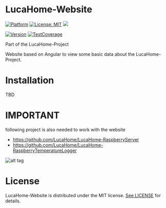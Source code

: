 # LucaHome-Website

[![Platform](https://img.shields.io/badge/platform-Raspberry-blue.svg)](https://www.raspberrypi.org/)
[![License: MIT](https://img.shields.io/badge/License-MIT-blue.svg)](https://opensource.org/licenses/MIT)
<a target="_blank" href="https://www.paypal.me/GuepardoApps" title="Donate using PayPal"><img src="https://img.shields.io/badge/paypal-donate-blue.svg" /></a>

[![Version](https://img.shields.io/badge/version-2018.03.16.alpha6-blue.svg)](https://github.com/LucaHome/LucaHome-Website/blob/develop)
[![TestCoverage](https://img.shields.io/badge/testCoverage-73%25-orange.svg)](https://github.com/LucaHome/LucaHome-Website/blob/develop)

Part of the LucaHome-Project

Website based on Angular to view some basic data about the LucaHome-Project.

# Installation
TBD

# IMPORTANT
following project is also needed to work with the website
- https://github.com/LucaHome/LucaHome-RaspberryServer
- https://github.com/LucaHome/LucaHome-RaspberryTemperatureLogger

![alt tag](https://github.com/LucaHome/LucaHome-Website/blob/develop/pictures/screenshot_002.png)

# License

LucaHome-Website is distributed under the MIT license. [See LICENSE](LICENSE.md) for details.